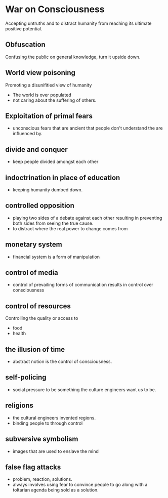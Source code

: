 # War on Consciousness 

Accepting untruths and to distract humanity from reaching its ultimate positive potential.

## Obfuscation 

Confusing the public on general knowledge, turn it upside down.

## World view poisoning

Promoting  a disunifitied view of humanity

- The world is over populated
- not caring about the suffering of others.


## Exploitation of primal fears

- unconscious fears that are ancient that people don't understand the are influenced by.

## divide and conquer

- keep people divided amongst  each other

## indoctrination in place of education 

- keeping humanity dumbed down.

## controlled opposition 

- playing two sides of a debate against each other resulting in preventing both sides from seeing the true cause.
- to distract where the real power to change comes from

## monetary system

- financial system is a form of manipulation 

## control of media

- control of prevailing forms of communication results in control over consciousness 

## control  of resources

Controlling the quality or access to 

- food
- health


## the illusion of time

- abstract notion is the control of consciousness.


## self-policing

- social pressure to be something the culture engineers want us to be.

## religions

- the cultural engineers invented regions.
- binding people to through control


## subversive symbolism

-  images that are used to enslave the mind

## false flag attacks

- problem, reaction, solutions.
- always involves using fear to convince people to go along with a toltarian agenda being sold as a solution.

